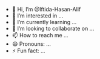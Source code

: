 - 👋 Hi, I’m @Iftida-Hasan-Alif
- 👀 I’m interested in ...
- 🌱 I’m currently learning ...
- 💞️ I’m looking to collaborate on ...
- 📫 How to reach me ...
- 😄 Pronouns: ...
- ⚡ Fun fact: ...

<!---
Iftida-Hasan-Alif/Iftida-Hasan-Alif is a ✨ special ✨ repository because its `README.md` (this file) appears on your GitHub profile.
You can click the Preview link to take a look at your changes.
--->

